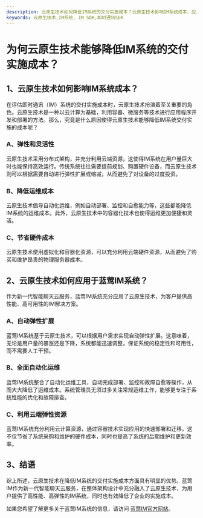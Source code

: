 ```yaml
---
description: 云原生技术如何降低IM系统的交付实施成本？云原生技术影响IM系统成本、应用于蓝莺IM系统、结语。
keywords: 云原生技术,IM系统, IM SDK,即时通讯SDK
---
```

# 为何云原生技术能够降低IM系统的交付实施成本？

## 1、云原生技术如何影响IM系统成本？

在评估即时通讯（IM）系统的交付实施成本时，云原生技术扮演着至关重要的角色。云原生技术是一种以云计算为基础，利用容器、微服务等技术进行应用程序开发和部署的方法。那么，究竟是什么原因使得云原生技术能够降低IM系统交付实施的成本呢？

### A、弹性和灵活性

云原生技术采用分布式架构，并充分利用云端资源，这使得IM系统在用户量巨大时也能保持高效运行。传统系统往往需要提前规划、购置硬件设备，而云原生技术则可以根据需要自动进行弹性扩展或缩减，从而避免了对设备的过度投资。

### B、降低运维成本

云原生技术倡导自动化运维，例如自动部署、监控和自愈能力等，这些都能降低IM系统的运维成本。此外，云原生技术中的容器化技术也使得运维更加便捷和灵活。

### C、节省硬件成本

云原生技术使用虚拟化和容器化资源，可以充分利用云端硬件资源，从而避免了购买和维护昂贵的物理服务器成本。

## 2、云原生技术如何应用于蓝莺IM系统？

作为新一代智能聊天云服务，蓝莺IM系统充分应用了云原生技术，为客户提供高性能、高可用性的IM解决方案。

### A、自动弹性扩展

蓝莺IM系统基于云原生技术，可以根据用户需求实现自动弹性扩展。这意味着，无论是用户量的暴涨还是下降，系统都能迅速调整，保证系统的稳定性和可用性，而不需要人工干预。

### B、全面自动化运维

蓝莺IM系统整合了自动化运维工具，自动完成部署、监控和故障自愈等操作，从而大大降低了运维成本。系统管理员无须过多关注常规运维工作，能够更专注于系统性能的优化和故障排查。

### C、利用云端弹性资源

蓝莺IM系统充分利用云计算资源，通过容器技术实现应用的快速部署和迁移。这不仅节省了系统采购和维护的硬件成本，同时也提高了系统的后期维护和更新效率。

## 3、结语

综上所述，云原生技术在降低IM系统的交付实施成本方面具有明显的优势。蓝莺IM作为新一代智能聊天云服务，在整体架构设计中充分融入了云原生技术，为用户提供了高性能、高弹性的IM系统，同时也有效降低了企业的实施成本。

如果您希望了解更多关于蓝莺IM系统的信息，请访问 [蓝莺IM官方网站](https://www.lanyingim.com)。